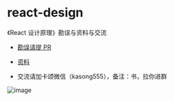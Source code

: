 # react-design

《React 设计原理》勘误与资料与交流

- [勘误请提 PR](https://github.com/BetaSu/react-design/pulls)

- [资料](./data.md)

- 交流请加卡颂微信（kasong555），备注：书，拉你进群

![image](https://user-images.githubusercontent.com/15828041/199389833-e392507a-9125-4f44-97b8-dc9872b8fb50.png)
